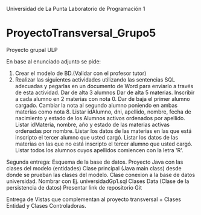 Universidad de La Punta
Laboratorio de Programación 1
# ProyectoTransversal_Grupo5
Proyecto grupal ULP

En base al enunciado adjunto se pide:
1) Crear el modelo de BD.(Validar con el profesor tutor)
2) Realizar las siguientes actividades utilizando las sentencias SQL adecuadas y pegarlas en un documento de Word para enviarlo a través de esta actividad.
Dar de alta 3 alumnos
Dar de alta 5 materias.
Inscribir a cada alumno en 2 materias con nota 0.
Dar de baja el primer alumno cargado.
Cambiar la nota al segundo alumno poniendo en ambas materias como nota 8.
Listar idAlumno, dni, apellido, nombre, fecha de nacimiento y estado de los Alumnos activos ordenados por apellido.
Listar idMateria, nombre, año y estado de las materias activas ordenadas por nombre.
Listar los datos de las materias en las que está inscripto el tercer alumno que usted cargó.
Listar los datos de las materias en las que no está inscripto el tercer alumno que usted cargó.
Listar todos los alumnos cuyos apellidos comiencen con la letra 'R'. 

Segunda entrega:
Esquema de la base de datos.
Proyecto Java con las clases del modelo (entidades)
Clase principal (Java main class) desde donde se prueban las clases del modelo.
Clase conexion a la base de datos universidad. Nombrar con Ej. universidadGp1.sql
Clases Data (Clase de la persistencia de datos)
Presentar link de repositorio Git

Entrega de Vistas que complementan al proyecto transversal + Clases Entidad y Clases Controladoras.
